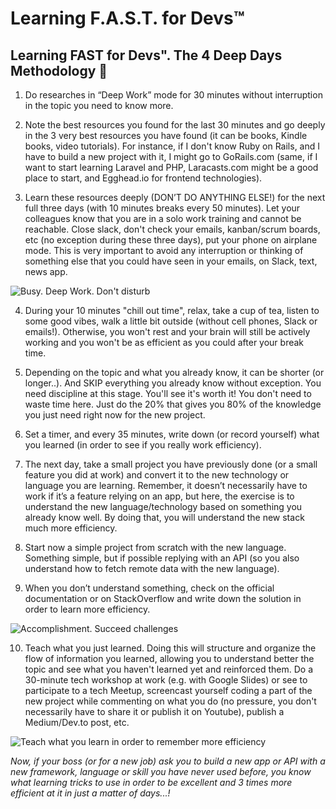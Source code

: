 # Learning F.A.S.T. for Devs™

## Learning FAST for Devs". The 4 Deep Days Methodology 🚀


1. Do researches in “Deep Work” mode for 30 minutes without interruption in the topic you need to know more.

2. Note the best resources you found for the last 30 minutes and go deeply in the 3 very best resources you have found (it can be books, Kindle books, video tutorials). For instance, if I don't know Ruby on Rails, and I have to build a new project with it, I might go to GoRails.com (same, if I want to start learning Laravel and PHP, Laracasts.com might be a good place to start, and Egghead.io for frontend technologies).

3. Learn these resources deeply (DON’T DO ANYTHING ELSE!) for the next full three days (with 10 minutes breaks every 50 minutes).
Let your colleagues know that you are in a solo work training and cannot be reachable.
Close slack, don't check your emails, kanban/scrum boards, etc (no exception during these three days), put your phone on airplane mode. 
This is very important to avoid any interruption or thinking of something else that you could have seen in your emails, on Slack, text, news app.

![Busy. Deep Work. Don't disturb](https://media.giphy.com/media/VjAB0fOmK15Ze/giphy.gif)

4. During your 10 minutes "chill out time", relax, take a cup of tea, listen to some good vibes, walk a little bit outside (without cell phones, Slack or emails!). Otherwise, you won't rest and your brain will still be actively working and you won't be as efficient as you could after your break time.

5. Depending on the topic and what you already know, it can be shorter (or longer..). 
And SKIP everything you already know without exception. You need discipline at this stage. You'll see it's worth it!
You don't need to waste time here. Just do the 20% that gives you 80% of the knowledge you just need right now for the new project.

6. Set a timer, and every 35 minutes, write down (or record yourself) what you learned (in order to see if you really work efficiency).

7. The next day, take a small project you have previously done (or a small feature you did at work) and convert it to the new technology or language you are learning. Remember, it doesn’t necessarily have to work if it’s a feature relying on an app, but here, the exercise is to understand the new language/technology based on something you already know well. By doing that, you will understand the new stack much more efficiency.

8. Start now a simple project from scratch with the new language. Something simple, but if possible replying with an API (so you also understand how to fetch remote data with the new language). 

9. When you don’t understand something, check on the official documentation or on StackOverflow and write down the solution in order to learn more efficiency.

![Accomplishment. Succeed challenges](https://media.giphy.com/media/l0Iy7zmLUiALbkna8/giphy.gif)

10. Teach what you just learned. Doing this will structure and organize the flow of information you learned, allowing you to understand better the topic and see what you haven't learned yet and reinforced them.
Do a 30-minute tech workshop at work (e.g. with Google Slides) or see to participate to a tech Meetup, screencast yourself coding a part of the new project while commenting on what you do (no pressure, you don't necessarily have to share it or publish it on Youtube), publish a Medium/Dev.to post, etc.

![Teach what you learn in order to remember more efficiency](https://user-images.githubusercontent.com/1325411/58345206-18372600-7e58-11e9-8458-b12920765bac.gif)


*Now, if your boss (or for a new job) ask you to build a new app or API with a new framework, language or skill you have never used before, you know what learning tricks to use in order to be excellent and 3 times more efficient at it in just a matter of days...!*
